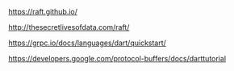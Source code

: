 https://raft.github.io/

http://thesecretlivesofdata.com/raft/

https://grpc.io/docs/languages/dart/quickstart/

https://developers.google.com/protocol-buffers/docs/darttutorial

